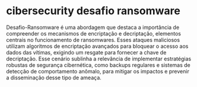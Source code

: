 # cibersecurity desafio ransomware


Desafio-Ransomware é uma abordagem que destaca a importância de compreender os mecanismos de encriptação e decriptação, elementos centrais no funcionamento de ransomwares. Esses ataques maliciosos utilizam algoritmos de encriptação avançados para bloquear o acesso aos dados das vítimas, exigindo um resgate para fornecer a chave de decriptação. Esse cenário sublinha a relevância de implementar estratégias robustas de segurança cibernética, como backups regulares e sistemas de detecção de comportamento anômalo, para mitigar os impactos e prevenir a disseminação desse tipo de ameaça.
